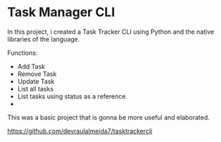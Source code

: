 # Task Manager CLI

In this project, i created a Task Tracker CLI using Python and the native libraries of the language.

Functions:
* Add Task
* Remove Task
* Update Task
* List all tasks
* List tasks using status as a reference.
* 

This was a basic project that is gonna be more useful and elaborated.

https://github.com/devraulalmeida7/tasktrackercli
